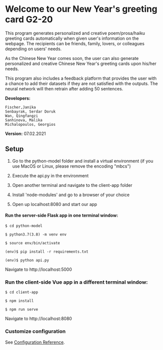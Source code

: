 # Welcome to our New Year's greeting card G2-20

This program generates personalized and creative poem/prosa/haiku greeting cards automatically when given user's information on the webpage. The recipients can be friends, family, lovers, or colleagues depending on users' needs.

As the Chinese New Year comes soon, the user can also generate personalized and creative Chinese New Year's greeting cards upon his/her needs.

This program also includes a feedback platform that provides the user with a chance to add their datasets if they are not satisfied with the outputs. The neural network will then retrain after adding 50 sentences.


**Developers:**  

	Fischer,Janika
	Senbayrak, Serdar Doruk
	Wan, Qingfangzi   
	Sanhinova, Malika 
	Michalopoulos, Georgios  

**Version:** 07.02.2021

## Setup

1. Go to the python-model folder and install a virtual environment (if you use MacOS or Linux, please remove the encoding "mbcs")

2. Execute the api.py in the environment

3. Open another terminal and navigate to the client-app folder

4. Install 'node-modules' and go to a browser of your choice

5. Open up localhost:8080 and start our app

#### Run the server-side Flask app in one terminal window:
```
$ cd python-model
```

```
$ python3.7(3.8) -m venv env
```

```
$ source env/bin/activate
```

```
(env)$ pip install -r requirements.txt
```

```
(env)$ python api.py
```

Navigate to http://localhost:5000

### Run the client-side Vue app in a different terminal window:

```
$ cd client-app
```

```
$ npm install
```

```
$ npm run serve
```
Navigate to http://localhost:8080
### Customize configuration
See [Configuration Reference](https://cli.vuejs.org/config/).
